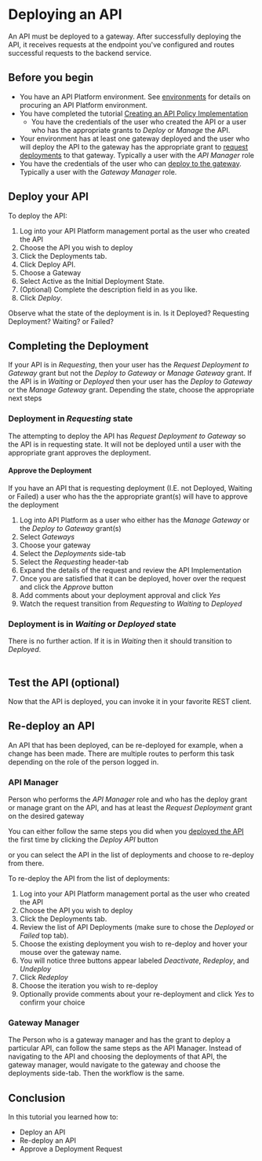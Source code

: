 # Deploying an API
An API must be deployed to a gateway.  After successfully deploying the API, it receives requests at the endpoint you've configured and routes successful requests to the backend service. 

## Before you begin
- You have an API Platform environment.  See [environments](../../../environments/README.md) for details on procuring an API Platform environment.
- You have completed the tutorial [Creating an API Policy Implementation](../../manage/create_api)
  - You have the credentials of the user who created the API or a user who has the appropriate grants to *Deploy* or *Manage* the API.
- Your environment has at least one gateway deployed and the user who will deploy the API to the gateway has the  appropriate grant to [request deployments](../../gateways/grants) to that gateway.  Typically a user with the *API Manager* role
- You have the credentials of the user who can [deploy to the gateway](../../gateways/grants).  Typically a user with the *Gateway Manager* role.
  
## Deploy your API
To deploy the API:
1. Log into your API Platform management portal as the user who created the API
1. Choose the API you wish to deploy
1. Click the Deployments tab.
1. Click Deploy API.
1. Choose a Gateway
1. Select Active as the Initial Deployment State.
1. (Optional) Complete the description field in as you like.
1. Click *Deploy*.

Observe what the state of the deployment is in.  Is it Deployed?  Requesting Deployment? Waiting? or Failed?

## Completing the Deployment
If your API is in *Requesting*, then your user has the *Request Deployment to Gateway* grant but not the *Deploy to Gateway* or *Manage Gateway* grant.  If the API is in *Waiting* or *Deployed* then your user has the *Deploy to Gateway* or the *Manage Gateway* grant.  Depending the state, choose the appropriate next steps

### Deployment in *Requesting* state
The attempting to deploy the API has *Request Deployment to Gateway* so the API is in requesting state.  It will not be deployed until a user with the appropriate grant approves the deployment.

#### Approve the Deployment
If you have an API that is requesting deployment (I.E. not Deployed, Waiting or Failed) a user who has the the appropriate grant(s) will have to approve the deployment

1. Log into API Platform as a user who either has the *Manage Gateway* or the *Deploy to Gateway* grant(s)
1. Select *Gateways*
1. Choose your gateway
1. Select the *Deployments* side-tab
1. Select the *Requesting* header-tab
1. Expand the details of the request and review the API Implementation
1. Once you are satisfied that it can be deployed, hover over the request and click the *Approve* button
1. Add comments about your deployment approval and click *Yes*
1. Watch the request transition from *Requesting* to *Waiting* to *Deployed*

### Deployment is in *Waiting* or *Deployed* state
There is no further action.  If it is in *Waiting* then it should transition to *Deployed*.  
 
## Test the API (optional)
Now that the API is deployed, you can invoke it in your favorite REST client.

## Re-deploy an API
An API that has been deployed, can be re-deployed for example, when a change has been made.  There are multiple routes to perform this task depending on the role of the person logged in.

### API Manager
Person who performs the *API Manager* role and who has the deploy grant or manage grant on the API, and has at least the *Request Deployment* grant on the desired gateway 

You can either follow the same steps you did when you [deployed the API](#deploy-your-api) the first time by clicking the *Deploy API* button

or you can select the API in the list of deployments and choose to re-deploy from there.

To re-deploy the API from the list of deployments:
1. Log into your API Platform management portal as the user who created the API
1. Choose the API you wish to deploy
1. Click the Deployments tab.
1. Review the list of API Deployments (make sure to chose the *Deployed* or *Failed* top tab).
1. Choose the existing deployment you wish to re-deploy and hover your mouse over the gateway name.
  1. You will notice three buttons appear labeled *Deactivate*, *Redeploy*, and *Undeploy*
1. Click *Redeploy*
1. Choose the iteration you wish to re-deploy
1. Optionally provide comments about your re-deployment and click *Yes* to confirm your choice

### Gateway Manager
The Person who is a gateway manager and has the grant to deploy a particular API, can follow the same steps as the API Manager.  Instead of navigating to the API and choosing the deployments of that API, the gateway manager, would navigate to the gateway and choose the deployments side-tab.  Then the workflow is the same.

## Conclusion
In this tutorial you learned how to:

- Deploy an API
- Re-deploy an API
- Approve a Deployment Request
